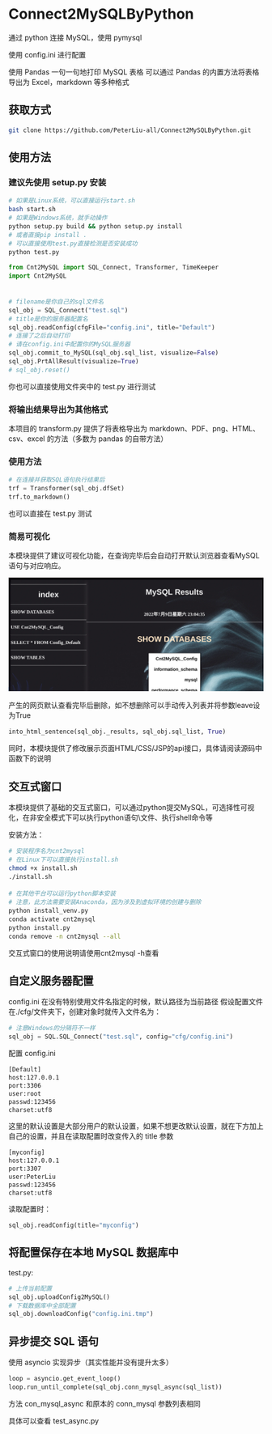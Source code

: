 # Connect2MySQLByPython

通过 python 连接 MySQL，使用 pymysql

使用 config.ini 进行配置

使用 Pandas 一句一句地打印 MySQL 表格
可以通过 Pandas 的内置方法将表格导出为 Excel，markdown 等多种格式

## 获取方式

```bash
git clone https://github.com/PeterLiu-all/Connect2MySQLByPython.git
```

## 使用方法

### 建议先使用 setup.py 安装

```bash
# 如果是Linux系统，可以直接运行start.sh
bash start.sh
# 如果是Windows系统，就手动操作
python setup.py build && python setup.py install
# 或者直接pip install .
# 可以直接使用test.py直接检测是否安装成功
python test.py
```

```python
from Cnt2MySQL import SQL_Connect, Transformer, TimeKeeper
import Cnt2MySQL


# filename是你自己的sql文件名
sql_obj = SQL_Connect("test.sql")
# title是你的服务器配置名
sql_obj.readConfig(cfgFile="config.ini", title="Default")
# 连接了之后自动打印
# 请在config.ini中配置你的MySQL服务器
sql_obj.commit_to_MySQL(sql_obj.sql_list, visualize=False)
sql_obj.PrtAllResult(visualize=True)
# sql_obj.reset()
```

你也可以直接使用文件夹中的 test.py 进行测试

### 将输出结果导出为其他格式

本项目的 transform.py 提供了将表格导出为 markdown、PDF、png、HTML、csv、excel 的方法（多数为 pandas 的自带方法）

### 使用方法

```python
# 在连接并获取SQL语句执行结果后
trf = Transformer(sql_obj.dfSet)
trf.to_markdown()
```

也可以直接在 test.py 测试

### 简易可视化
本模块提供了建议可视化功能，在查询完毕后会自动打开默认浏览器查看MySQL语句与对应响应。

![WebPage](page_show.png)

产生的网页默认查看完毕后删除，如不想删除可以手动传入列表并将参数leave设为True
```python
into_html_sentence(sql_obj._results, sql_obj.sql_list, True)
```

同时，本模块提供了修改展示页面HTML/CSS/JSP的api接口，具体请阅读源码中函数下的说明

## 交互式窗口
本模块提供了基础的交互式窗口，可以通过python提交MySQL，可选择性可视化，在非安全模式下可以执行python语句\文件、执行shell命令等

安装方法：
```sh
# 安装程序名为cnt2mysql
# 在Linux下可以直接执行install.sh
chmod +x install.sh
./install.sh

# 在其他平台可以运行python脚本安装
# 注意，此方法需要安装Anaconda，因为涉及到虚拟环境的创建与删除
python install_venv.py
conda activate cnt2mysql
python install.py
conda remove -n cnt2mysql --all
```

交互式窗口的使用说明请使用cnt2mysql -h查看

## 自定义服务器配置

config.ini 在没有特别使用文件名指定的时候，默认路径为当前路径
假设配置文件在./cfg/文件夹下，创建对象时就传入文件名为：

```python
# 注意Windows的分隔符不一样
sql_obj = SQL.SQL_Connect("test.sql", config="cfg/config.ini")
```

配置 config.ini

```Plain
[Default]
host:127.0.0.1
port:3306
user:root
passwd:123456
charset:utf8
```

这里的默认设置是大部分用户的默认设置，如果不想更改默认设置，就在下方加上自己的设置，并且在读取配置时改变传入的 title 参数

```Plain
[myconfig]
host:127.0.0.1
port:3307
user:PeterLiu
passwd:123456
charset:utf8
```

读取配置时：

```python
sql_obj.readConfig(title="myconfig")
```

## 将配置保存在本地 MySQL 数据库中

test.py:

```python
# 上传当前配置
sql_obj.uploadConfig2MySQL()
# 下载数据库中全部配置
sql_obj.downloadConfig("config.ini.tmp")
```

## 异步提交 SQL 语句

使用 asyncio 实现异步（其实性能并没有提升太多）

```python
loop = asyncio.get_event_loop()
loop.run_until_complete(sql_obj.conn_mysql_async(sql_list))
```

方法 con_mysql_async 和原本的 conn_mysql 参数列表相同

具体可以查看 test_async.py
